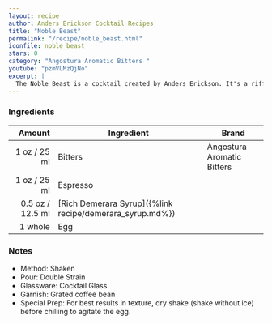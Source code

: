 ```yaml
---
layout: recipe
author: Anders Erickson Cocktail Recipes
title: "Noble Beast"
permalink: "/recipe/noble_beast.html"
iconfile: noble_beast
stars: 0
category: "Angostura Aromatic Bitters "
youtube: "pzmVLMzQjNo"
excerpt: |
  The Noble Beast is a cocktail created by Anders Erickson. It's a riff on the classic Sherry Flip, incorporating a whole egg for a creamy texture
---
```


### Ingredients

|  Amount | Ingredient                                               | Brand                      |
| ------: | -------------------------------------------------------- | -------------------------- |
|    1 oz / 25 ml | Bitters                                                  | Angostura Aromatic Bitters |
|    1 oz / 25 ml | Espresso                                                 |
|  0.5 oz / 12.5 ml | [Rich Demerara Syrup]({%link recipe/demerara_syrup.md%}) |
| 1 whole | Egg                                                      |

### Notes

- Method: Shaken
- Pour: Double Strain
- Glassware: Cocktail Glass
- Garnish: Grated coffee bean
- Special Prep: For best results in texture, dry shake (shake without ice) before chilling to agitate the egg.
